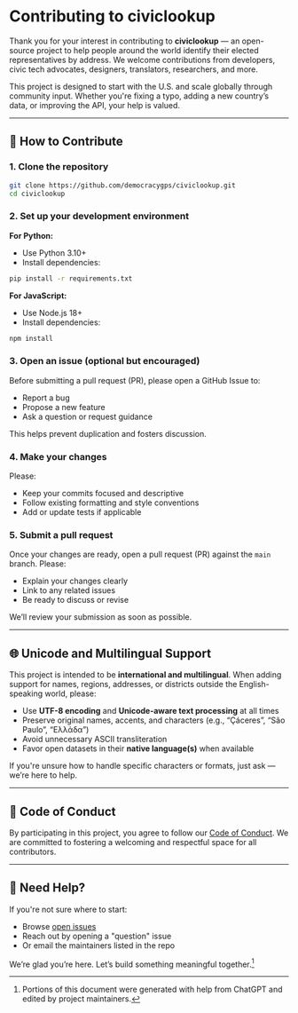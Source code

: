 # Contributing to civiclookup

Thank you for your interest in contributing to **civiclookup** — an open-source project to help people around the world identify their elected representatives by address. We welcome contributions from developers, civic tech advocates, designers, translators, researchers, and more.

This project is designed to start with the U.S. and scale globally through community input. Whether you're fixing a typo, adding a new country’s data, or improving the API, your help is valued.

---

## 🚀 How to Contribute

### 1. Clone the repository

```bash
git clone https://github.com/democracygps/civiclookup.git
cd civiclookup
```

### 2. Set up your development environment

**For Python:**
- Use Python 3.10+
- Install dependencies:

```bash
pip install -r requirements.txt
```

**For JavaScript:**
- Use Node.js 18+
- Install dependencies:

```bash
npm install
```

### 3. Open an issue (optional but encouraged)

Before submitting a pull request (PR), please open a GitHub Issue to:
- Report a bug
- Propose a new feature
- Ask a question or request guidance

This helps prevent duplication and fosters discussion.

### 4. Make your changes

Please:
- Keep your commits focused and descriptive
- Follow existing formatting and style conventions
- Add or update tests if applicable

### 5. Submit a pull request

Once your changes are ready, open a pull request (PR) against the `main` branch. Please:
- Explain your changes clearly
- Link to any related issues
- Be ready to discuss or revise

We’ll review your submission as soon as possible.

---

## 🌐 Unicode and Multilingual Support

This project is intended to be **international and multilingual**. When adding support for names, regions, addresses, or districts outside the English-speaking world, please:

- Use **UTF-8 encoding** and **Unicode-aware text processing** at all times
- Preserve original names, accents, and characters (e.g., “Çáceres”, “São Paulo”, “Ελλάδα”)
- Avoid unnecessary ASCII transliteration
- Favor open datasets in their **native language(s)** when available

If you're unsure how to handle specific characters or formats, just ask — we’re here to help.

---

## 📄 Code of Conduct

By participating in this project, you agree to follow our [Code of Conduct](CODE_OF_CONDUCT.md). We are committed to fostering a welcoming and respectful space for all contributors.

---

## 🙌 Need Help?

If you're not sure where to start:
- Browse [open issues](https://github.com/democracygps/civiclookup/issues)
- Reach out by opening a "question" issue
- Or email the maintainers listed in the repo

We’re glad you’re here. Let’s build something meaningful together.[^1]

[^1]: Portions of this document were generated with help from ChatGPT and edited by project maintainers.
